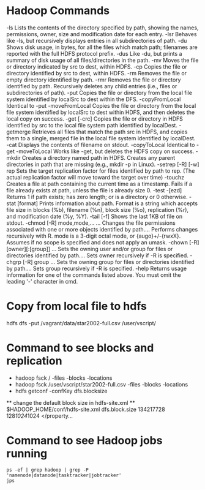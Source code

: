 Hadoop Commands
===============
-ls <path>
Lists the contents of the directory specified by path, showing the names, permissions, owner, size and modification date for each entry.
-lsr <path>
Behaves like -ls, but recursively displays entries in all subdirectories of path.
-du <path>
Shows disk usage, in bytes, for all the files which match path; filenames are reported with the full HDFS protocol prefix.
-dus <path>
Like -du, but prints a summary of disk usage of all files/directories in the path.
-mv <src><dest>
Moves the file or directory indicated by src to dest, within HDFS.
-cp <src> <dest>
Copies the file or directory identified by src to dest, within HDFS.
-rm <path>
Removes the file or empty directory identified by path.
-rmr <path>
Removes the file or directory identified by path. Recursively deletes any child entries (i.e., files or subdirectories of path).
-put <localSrc> <dest>
Copies the file or directory from the local file system identified by localSrc to dest within the DFS.
-copyFromLocal <localSrc> <dest>
Identical to -put
-moveFromLocal <localSrc> <dest>
Copies the file or directory from the local file system identified by localSrc to dest within HDFS, and then deletes the local copy on success.
-get [-crc] <src> <localDest>
Copies the file or directory in HDFS identified by src to the local file system path identified by localDest.
-getmerge <src> <localDest>
Retrieves all files that match the path src in HDFS, and copies them to a single, merged file in the local file system identified by localDest.
-cat <filen-ame>
Displays the contents of filename on stdout.
-copyToLocal <src> <localDest>
Identical to -get
-moveToLocal <src> <localDest>
Works like -get, but deletes the HDFS copy on success.
-mkdir <path>
Creates a directory named path in HDFS.
Creates any parent directories in path that are missing (e.g., mkdir -p in Linux).
-setrep [-R] [-w] rep <path>
Sets the target replication factor for files identified by path to rep. (The actual replication factor will move toward the target over time)
-touchz <path>
Creates a file at path containing the current time as a timestamp. Fails if a file already exists at path, unless the file is already size 0.
-test -[ezd] <path>
Returns 1 if path exists; has zero length; or is a directory or 0 otherwise.
-stat [format] <path>
Prints information about path. Format is a string which accepts file size in blocks (%b), filename (%n), block size (%o), replication (%r), and modification date (%y, %Y).
-tail [-f] <file2name>
Shows the last 1KB of file on stdout.
-chmod [-R] mode,mode,... <path>...
Changes the file permissions associated with one or more objects identified by path.... Performs changes recursively with R. mode is a 3-digit octal mode, or {augo}+/-{rwxX}. Assumes if no scope is specified and does not apply an umask.
-chown [-R] [owner][:[group]] <path>...
Sets the owning user and/or group for files or directories identified by path.... Sets owner recursively if -R is specified.
-chgrp [-R] group <path>...
Sets the owning group for files or directories identified by path.... Sets group recursively if -R is specified.
-help <cmd-name>
Returns usage information for one of the commands listed above. You must omit the leading '-' character in cmd.


Copy from local file to hdfs
============================
hdfs dfs -put /vagrant/data/star2002-full.csv /user/vscript/

Command to see blocks and replication
=====================================

  * hadoop fsck / -files -blocks -locations
  * hadoop fsck /user/vscript/star2002-full.csv -files -blocks -locations
  * hdfs getconf -confKey dfs.blocksize

** change the default block size in hdfs-site.xml **
$HADOOP_HOME/conf/hdfs-site.xml
<property>
  <name>dfs.block.size</name>
  <value>134217728</value>
  128*1024*1024
</property...

Command to see Hadoop jobs running 
==================================
```
ps -ef | grep hadoop | grep -P  'namenode|datanode|tasktracker|jobtracker'
jps
```

